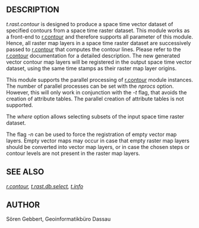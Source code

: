
## DESCRIPTION

*t.rast.contour* is designed to produce a space time vector dataset of
specified contours from a space time raster dataset. This module works as a front-end to
[r.contour](r.contour.html) and therefore supports all parameter
of this module. Hence, all raster map layers in a space time raster dataset
are successively passed to [r.contour](r.contour.html) that computes
the contour lines.
Please refer to the [r.contour](r.contour.html) documentation
for a detailed description.
The new generated vector contour map
layers will be registered in the output space time vector dataset, using
the same time stamps as their raster map layer origins.

This module supports the parallel processing of [r.contour](r.contour.html)
module instances. The number of parallel processes
can be set with the *nprocs* option.
However, this will only work in conjunction with the *-t*
flag, that avoids the creation of attribute tables.
The parallel creation of attribute tables is not supported.

The *where* option allows selecting subsets of the input space time raster
dataset.

The flag *-n* can be used to force the registration of empty
vector map layers. Empty vector maps may occur in case that empty
raster map layers should be converted into vector map layers, or in case the
chosen steps or contour levels are not present in the raster map layers.

## SEE ALSO

*[r.contour](r.contour.html),
[t.rast.db.select](t.vect.db.select.html),
[t.info](t.info.html)*

## AUTHOR

Sören Gebbert, Geoinformatikbüro Dassau
